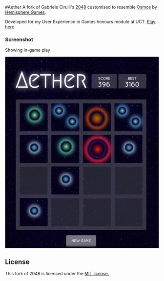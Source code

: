 #Aether
A fork of Gabriele Cirulli's [2048](http://gabrielecirulli.github.io/2048/) customised to resemble [Osmos](http://www.osmos-game.com/) by [Hemisphere Games](http://www.hemispheregames.com/).

Developed for my User Experience in Games honours module at UCT. [Play here](http://justshiv.github.io/aether/)

### Screenshot
Showing in-game play

<p align="center">
  <img src="screenshot.png" alt="Screenshot"/>
</p>


## License
This fork of 2048 is licensed under the [MIT license.](https://github.com/gabrielecirulli/2048/blob/master/LICENSE.txt)